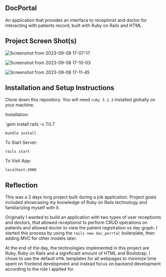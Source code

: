 ## DocPortal 

 An application that provides an interface to receptinist and doctor for interacting with patients record, built with Ruby on Rails and HTML.





## Project Screen Shot(s)
![Screenshot from 2023-09-08 17-07-17](https://github.com/aditya-vishwakarma-lab/doc_portal/assets/86044019/e00f8e4d-704b-4a70-b33f-cfb489ab9fe6)

![Screenshot from 2023-09-08 17-10-03](https://github.com/aditya-vishwakarma-lab/doc_portal/assets/86044019/b4597737-9072-4b44-977f-5586b744af87)

![Screenshot from 2023-09-08 17-11-45](https://github.com/aditya-vishwakarma-lab/doc_portal/assets/86044019/e6c1ec70-0f30-4ce1-b7ae-001184680668)

## Installation and Setup Instructions
 

Clone down this repository. You will need `ruby 3.1.3` installed globally on your machine.  

Installation:

`gem install rails -v 7.0.7

`bundle install`

To Start Server:

`rails start`

To Visit App:

`localhost:3000`  

## Reflection

This was a 2 days long project built during a job application. Project goals included showcasing my knowledge of Ruby on Rails technology and familiarizing myself with it.  

Originally I wanted to build an application with two types of user receptionts and doctors, that allowed receptionst to perform CRUD operations on patients and allowed doctor to view the patient registration vs day graph. I started this process by using the `rails new doc_porrtal` boilerplate, then adding MVC for other models later.  

At the end of the day, the technologies implemented in this project are Ruby, Ruby on Rails and a significant amount of HTML and Bootstrap. I chose to use the default `HTML` templates for all webpages to minimize time spent on frontend development and instead focus on backend development according to the role I applied for. 
